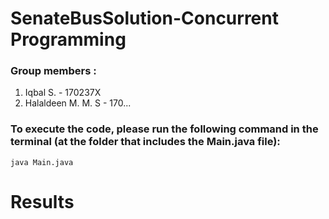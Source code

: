 # SenateBusSolution-Concurrent Programming

### Group members : 
1. Iqbal S. - 170237X
2. Halaldeen M. M. S - 170...

### To execute the code, please run the following command in the terminal (at the folder that includes the Main.java file):

```
java Main.java
```

# Results

